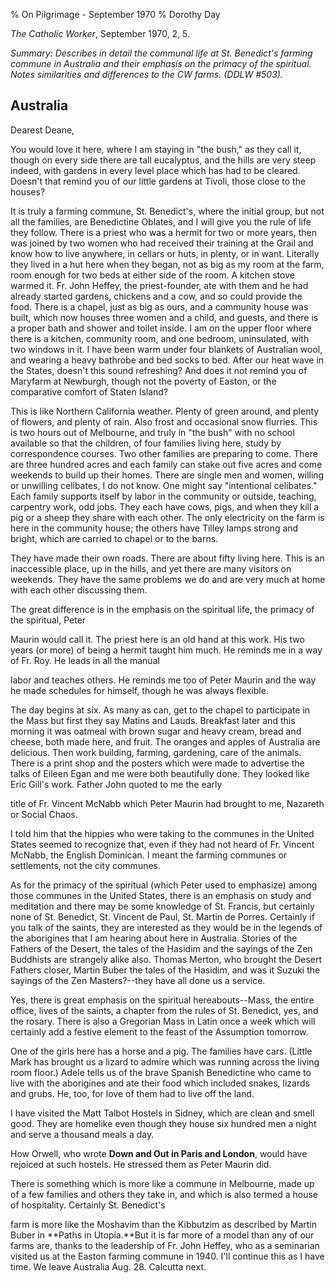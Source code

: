 % On Pilgrimage - September 1970
% Dorothy Day

*The Catholic Worker*, September 1970, 2, 5.

*Summary: Describes in detail the communal life at St. Benedict's
farming commune in Australia and their emphasis on the primacy of the
spiritual. Notes similarities and differences to the CW farms. (DDLW
\#503).*

Australia
---

Dearest Deane,

You would love it here, where I am staying in "the bush," as they call
it, though on every side there are tall eucalyptus, and the hills are
very steep indeed, with gardens in every level place which has had to be
cleared. Doesn't that remind you of our little gardens at Tivoli, those
close to the houses?

It is truly a farming commune, St. Benedict's, where the initial group,
but not all the families, are Benedictine Oblates, and I will give you
the rule of life they follow. There is a priest who was a hermit for two
or more years, then was joined by two women who had received their
training at the Grail and know how to live anywhere, in cellars or huts,
in plenty, or in want. Literally they lived in a hut here when they
began, not as big as my room at the farm, room enough for two beds at
either side of the room. A kitchen stove warmed it. Fr. John Heffey, the
priest-founder, ate with them and he had already started gardens,
chickens and a cow, and so could provide the food. There is a chapel,
just as big as ours, and a community house was built, which now houses
three women and a child, and guests, and there is a proper bath and
shower and toilet inside. I am on the upper floor where there is a
kitchen, community room, and one bedroom, uninsulated, with two windows
in it. I have been warm under four blankets of Australian wool, and
wearing a heavy bathrobe and bed socks to bed. After our heat wave in
the States, doesn't this sound refreshing? And does it not remind you of
Maryfarm at Newburgh, though not the poverty of Easton, or the
comparative comfort of Staten Island?

This is like Northern California weather. Plenty of green around, and
plenty of flowers, and plenty of rain. Also frost and occasional snow
flurries. This is two hours out of Melbourne, and truly in "the bush"
with no school available so that the children, of four families living
here, study by correspondence courses. Two other families are preparing
to come. There are three hundred acres and each family can stake out
five acres and come weekends to build up their homes. There are single
men and women, willing or unwilling celibates, I do not know. One might
say "intentional celibates." Each family supports itself by labor in the
community or outside, teaching, carpentry work, odd jobs. They each have
cows, pigs, and when they kill a pig or a sheep they share with each
other. The only electricity on the farm is here in the community house;
the others have Tilley lamps strong and bright, which are carried to
chapel or to the barns.

They have made their own roads. There are about fifty living here. This
is an inaccessible place, up in the hills, and yet there are many
visitors on weekends. They have the same problems we do and are very
much at home with each other discussing them.

The great difference is in the emphasis on the spiritual life, the
primacy of the spiritual, Peter

Maurin would call it. The priest here is an old hand at this work. His
two years (or more) of being a hermit taught him much. He reminds me in
a way of Fr. Roy. He leads in all the manual

labor and teaches others. He reminds me too of Peter Maurin and the way
he made schedules for himself, though he was always flexible.

The day begins at six. As many as can, get to the chapel to participate
in the Mass but first they say Matins and Lauds. Breakfast later and
this morning it was oatmeal with brown sugar and heavy cream, bread and
cheese, both made here, and fruit. The oranges and apples of Australia
are delicious. Then work building, farming, gardening, care of the
animals. There is a print shop and the posters which were made to
advertise the talks of Eileen Egan and me were both beautifully done.
They looked like Eric Gill's work. Father John quoted to me the early

title of Fr. Vincent McNabb which Peter Maurin had brought to me,
Nazareth or Social Chaos.

I told him that the hippies who were taking to the communes in the
United States seemed to recognize that, even if they had not heard of
Fr. Vincent McNabb, the English Dominican. I meant the farming communes
or settlements, not the city communes.

As for the primacy of the spiritual (which Peter used to emphasize)
among those communes in the United States, there is an emphasis on study
and meditation and there may be some knowledge of St. Francis, but
certainly none of St. Benedict, St. Vincent de Paul, St. Martin de
Porres. Certainly if you talk of the saints, they are interested as they
would be in the legends of the aborigines that I am hearing about here
in Australia. Stories of the Fathers of the Desert, the tales of the
Hasidim and the sayings of the Zen Buddhists are strangely alike also.
Thomas Merton, who brought the Desert Fathers closer, Martin Buber the
tales of the Hasidim, and was it Suzuki the sayings of the Zen
Masters?--they have all done us a service.

Yes, there is great emphasis on the spiritual hereabouts--Mass, the
entire office, lives of the saints, a chapter from the rules of St.
Benedict, yes, and the rosary. There is also a Gregorian Mass in Latin
once a week which will certainly add a festive element to the feast of
the Assumption tomorrow.

One of the girls here has a horse and a pig. The families have cars.
(Little Mark has brought us a lizard to admire which was running across
the living room floor.) Adele tells us of the brave Spanish Benedictine
who came to live with the aborigines and ate their food which included
snakes, lizards and grubs. He, too, for love of them had to live off the
land.

I have visited the Matt Talbot Hostels in Sidney, which are clean and
smell good. They are homelike even though they house six hundred men a
night and serve a thousand meals a day.

How Orwell, who wrote **Down and Out in Paris and London**, would have
rejoiced at such hostels. He stressed them as Peter Maurin did.

There is something which is more like a commune in Melbourne, made up of
a few families and others they take in, and which is also termed a house
of hospitality. Certainly St. Benedict's

farm is more like the Moshavim than the Kibbutzim as described by Martin
Buber in **Paths in Utopia.**But it is far more of a model than any
of our farms are, thanks to the leadership of Fr. John Heffey, who as
a seminarian visited us at the Easton farming commune in 1940. I'll
continue this as I have time. We leave Australia Aug. 28. Calcutta next.
